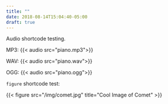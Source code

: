 ```yaml
---
title: ""
date: 2018-08-14T15:04:40-05:00
draft: true
---
```


Audio shortcode testing.

MP3:
{{< audio src="piano.mp3">}}

WAV:
{{< audio src="piano.wav">}}

OGG:
{{< audio src="piano.ogg">}}

`figure` shortcode test:

{{< figure src="/img/comet.jpg" title="Cool Image of Comet" >}}